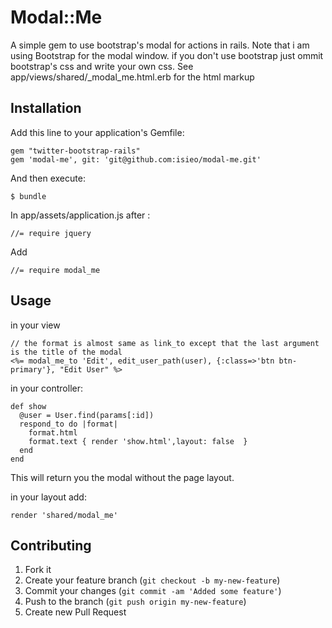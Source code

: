 # Modal::Me
 A simple gem to use bootstrap's modal for actions in rails.
 Note that i am using Bootstrap for the modal window. if you don't use bootstrap
 just ommit bootstrap's css and write your own css.
 See app/views/shared/_modal_me.html.erb for the html markup

## Installation

Add this line to your application's Gemfile:

    gem "twitter-bootstrap-rails"
    gem 'modal-me', git: 'git@github.com:isieo/modal-me.git'

And then execute:

    $ bundle

In app/assets/application.js after :

    //= require jquery

Add

    //= require modal_me

## Usage

in your view

    // the format is almost same as link_to except that the last argument is the title of the modal
    <%= modal_me_to 'Edit', edit_user_path(user), {:class=>'btn btn-primary'}, "Edit User" %>

in your controller:

    def show
      @user = User.find(params[:id])
      respond_to do |format|
        format.html
        format.text { render 'show.html',layout: false  }
      end
    end

This will return you the modal without the page layout.



in your layout add:

    render 'shared/modal_me'


## Contributing

1. Fork it
2. Create your feature branch (`git checkout -b my-new-feature`)
3. Commit your changes (`git commit -am 'Added some feature'`)
4. Push to the branch (`git push origin my-new-feature`)
5. Create new Pull Request
